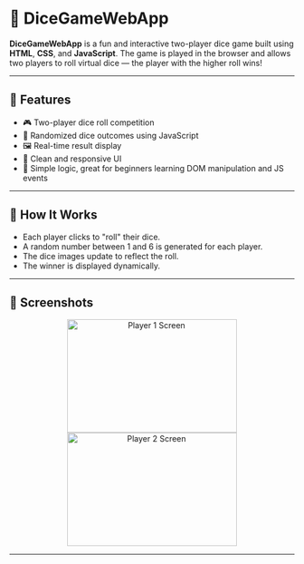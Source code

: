 # 🎲 DiceGameWebApp

**DiceGameWebApp** is a fun and interactive two-player dice game built using **HTML**, **CSS**, and **JavaScript**. The game is played in the browser and allows two players to roll virtual dice — the player with the higher roll wins!

---

## 🚀 Features

- 🎮 Two-player dice roll competition
- 🎲 Randomized dice outcomes using JavaScript
- 🖼️ Real-time result display
- 💅 Clean and responsive UI
- 🧠 Simple logic, great for beginners learning DOM manipulation and JS events

---

## 🧠 How It Works

- Each player clicks to "roll" their dice.
- A random number between 1 and 6 is generated for each player.
- The dice images update to reflect the roll.
- The winner is displayed dynamically.

---

## 📸 Screenshots

<p align="center">
  <img src="https://github.com/ALAN-K-BIJU/DiceGameWebApp/blob/main/screenshots/player1.png" alt="Player 1 Screen" width="300" height="200"/>
  <img src="https://github.com/ALAN-K-BIJU/DiceGameWebApp/blob/main/screenshots/player2.png" alt="Player 2 Screen" width="300" height="200"/>
</p>

---

